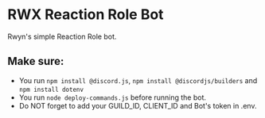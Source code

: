 # RWX Reaction Role Bot
Rwyn's simple Reaction Role bot.

## Make sure:
* You run `npm install @discord.js`, `npm install @discordjs/builders` and `npm install dotenv`
* You run `node deploy-commands.js` before running the bot.
* Do NOT forget to add your GUILD_ID, CLIENT_ID and Bot's token in .env.
